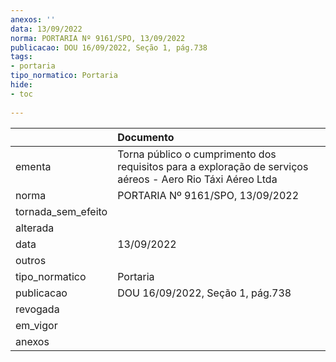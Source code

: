 ```yaml
---
anexos: ''
data: 13/09/2022
norma: PORTARIA Nº 9161/SPO, 13/09/2022
publicacao: DOU 16/09/2022, Seção 1, pág.738
tags:
- portaria
tipo_normatico: Portaria
hide: 
- toc 
 
---
```


|                    | Documento                                                                                                  |
|:-------------------|:-----------------------------------------------------------------------------------------------------------|
| ementa             | Torna público o cumprimento dos requisitos para a exploração de serviços aéreos - Aero Rio Táxi Aéreo Ltda |
| norma              | PORTARIA Nº 9161/SPO, 13/09/2022                                                                           |
| tornada_sem_efeito |                                                                                                            |
| alterada           |                                                                                                            |
| data               | 13/09/2022                                                                                                 |
| outros             |                                                                                                            |
| tipo_normatico     | Portaria                                                                                                   |
| publicacao         | DOU 16/09/2022, Seção 1, pág.738                                                                           |
| revogada           |                                                                                                            |
| em_vigor           |                                                                                                            |
| anexos             |                                                                                                            |